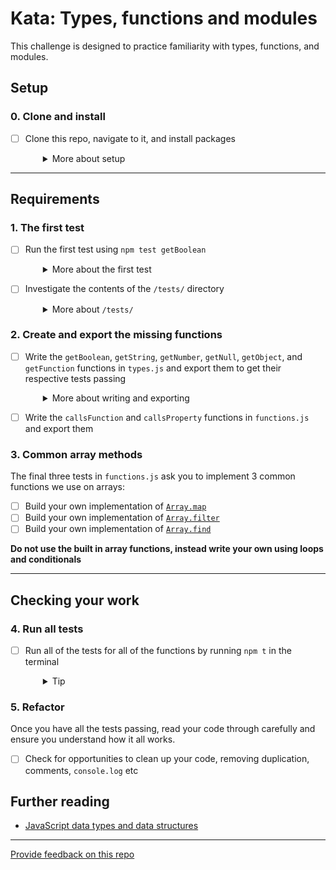 # Kata: Types, functions and modules

This challenge is designed to practice familiarity with types, functions, and modules.

## Setup

### 0. Clone and install

- [ ] Clone this repo, navigate to it, and install packages
  <details style="padding-left: 2em">
    <summary>More about setup</summary>
  
    ```shell
    cd kata-types-modules
    npm install
    ```
  </details>

----
## Requirements

### 1. The first test

- [ ] Run the first test using `npm test getBoolean`
  <details style="padding-left: 2em">
    <summary>More about the first test</summary>

    Feel free to have a look in `package.json` to see what the `test` script is doing.

    You should get an error saying something about '`getBoolean` is not a function'. This is because `types.js`, the file that the test is importing/requiring, isn't exporting a `getBoolean` function.
  </details>

- [ ] Investigate the contents of the `/tests/` directory
  <details style="padding-left: 2em">
    <summary>More about <code>/tests/</code></summary>

    In the `tests` directory, we have tests for `types` and `functions`. The tests in these folders map to the `types.js` and `functions.js` files in the root folder. To complete this challenge, we will first write functions and export them from `types.js` to pass the tests in the `tests/types` folder. Then we will write and export functions in `functions.js` to pass the tests from `tests/functions`.
  </details>

### 2. Create and export the missing functions

- [ ] Write the `getBoolean`, `getString`, `getNumber`, `getNull`, `getObject`, and `getFunction` functions in `types.js` and export them to get their respective tests passing
  <details style="padding-left: 2em">
    <summary>More about writing and exporting</summary>
    
    In order for the tests to test the functions, we need to **export** each function the tests are expecting. This is often done by exporting an object that contains the functions as properties. This is an example:

    ```js
    // example.js
    module.exports = {
      doWork: doWork
    }

    function doWork () {
      return 'work'
    }
    ```
  </details>

- [ ] Write the `callsFunction` and `callsProperty` functions in `functions.js` and export them

### 3. Common array methods

The final three tests in `functions.js` ask you to implement 3 common functions we use on arrays:

- [ ] Build your own implementation of [`Array.map`](https://developer.mozilla.org/en-US/docs/Web/JavaScript/Reference/Global_Objects/Array/map)
- [ ] Build your own implementation of [`Array.filter`](https://developer.mozilla.org/en-US/docs/Web/JavaScript/Reference/Global_Objects/Array/filter)
- [ ] Build your own implementation of [`Array.find`](https://developer.mozilla.org/en-US/docs/Web/JavaScript/Reference/Global_Objects/Array/find)

**Do not use the built in array functions, instead write your own using loops and conditionals**

----
## Checking your work

### 4. Run all tests

- [ ] Run all of the tests for all of the functions by running `npm t` in the terminal
  <details style="padding-left: 2em">
    <summary>Tip</summary>

    `npm t` is a shorthand version of `npm test`. It runs all tests that can be detected by the testing tools.

    - `npm t tests` would run all tests in the `/tests/` directory
  </details>

### 5. Refactor

Once you have all the tests passing, read your code through carefully and ensure you understand how it all works.

- [ ] Check for opportunities to clean up your code, removing duplication, comments, `console.log` etc

## Further reading

* [JavaScript data types and data structures](https://developer.mozilla.org/en/docs/Web/JavaScript/Data_structures)

---
[Provide feedback on this repo](https://docs.google.com/forms/d/e/1FAIpQLSfw4FGdWkLwMLlUaNQ8FtP2CTJdGDUv6Xoxrh19zIrJSkvT4Q/viewform?usp=pp_url&entry.1958421517=kata-types-modules)
